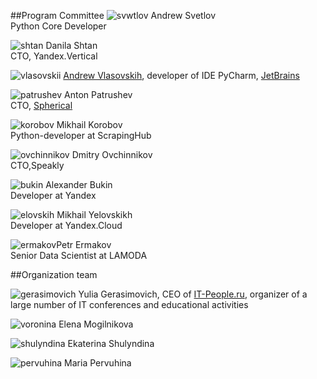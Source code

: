 ##Program Committee
![svwtlov](/2018/img/speakers/2018/svetlov.jpg) Andrew Svetlov<br>Python Core Developer

![shtan](/2018/img/speakers/2018/shtan.png) Danila Shtan<br>CTO, Yandex.Vertical

![vlasovskii](/2017/img/speakers/2017/vlasovskih.JPG) [Andrew Vlasovskih](http://pirx.ru), developer of IDE PyCharm, [JetBrains](https://www.jetbrains.com)

![patrushev](/2018/img/speakers/2018/patrushev.jpg) Anton Patrushev<br>CTO, [Spherical](https://www.spherical.pm)

![korobov](/2018/img/speakers/2018/korobov.jpg) Mikhail Korobov<br>Python-developer at ScrapingHub

![ovchinnikov](/2018/img/speakers/2018/ovchinnikov.jpg) Dmitry Ovchinnikov<br>CTO,Speakly

![bukin](/2019/img/speakers/2019/bukin1.jpg) Alexander Bukin<br>Developer at Yandex

![elovskih](/2019/img/speakers/2019/elovskih.jpg) Mikhail Yelovskikh<br>Developer at Yandex.Cloud

![ermakov](/2019/img/speakers/2019/ermakov.JPG)Petr Ermakov<br>Senior Data Scientist at LAMODA

##Organization team

![gerasimovich](https://img-fotki.yandex.ru/get/195990/121639917.103/0_180d4e_d97021d0_orig) Yulia Gerasimovich, CEO of [IT-People.ru](http://it-people.ru/), organizer of a large number of IT conferences and educational activities

![voronina](https://img-fotki.yandex.ru/get/42692/121639917.103/0_180d54_28c36dde_orig) Elena Mogilnikova

![shulyndina](https://img-fotki.yandex.ru/get/221708/121639917.112/0_193e88_56a14259_orig) Ekaterina Shulyndina

![pervuhina](https://img-fotki.yandex.ru/get/106693/121639917.113/0_193e89_8faf2c4d_orig) Maria Pervuhina
